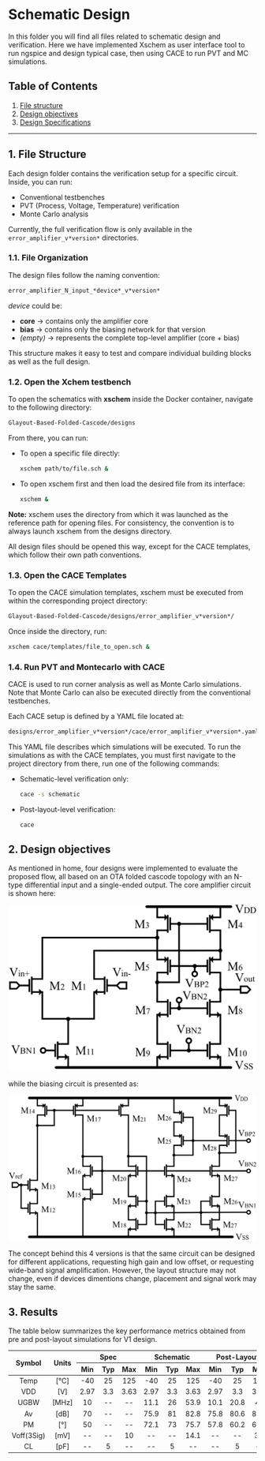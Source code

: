 
# Schematic Design

In this folder you will find all files related to schematic design and verification. Here we have implemented Xschem as user interface tool to run ngspice and design typical case, then using CACE to run PVT and MC simulations.

## Table of Contents

1.  [File structure](#1-File-structure)
2.  [Design objectives](#2-Design-objectives)
3.  [Design Specifications](#3-specifications-of-the-designed-folded-cascode)

---

## 1. File Structure

Each design folder contains the verification setup for a specific circuit. Inside, you can run:

- Conventional testbenches
- PVT (Process, Voltage, Temperature) verification
- Monte Carlo analysis

Currently, the full verification flow is only available in the `error_amplifier_v*version*` directories.

### 1.1. File Organization

The design files follow the naming convention:

```bash
error_amplifier_N_input_*device*_v*version*
```

*device* could be:

- **core** → contains only the amplifier core  
- **bias** → contains only the biasing network for that version  
- *(empty)* → represents the complete top-level amplifier (core + bias)  

This structure makes it easy to test and compare individual building blocks as well as the full design.

### 1.2. Open the Xchem testbench

To open the schematics with **xschem** inside the Docker container, navigate to the following directory:

```bash
Glayout-Based-Folded-Cascode/designs
```

From there, you can run:

- To open a specific file directly:

  ```bash
  xschem path/to/file.sch &
  ```

- To open xschem first and then load the desired file from its interface:

  ```bash
  xschem &
  ```

**Note:** xschem uses the directory from which it was launched as the reference path for opening files.
For consistency, the convention is to always launch xschem from the designs directory.

All design files should be opened this way, except for the CACE templates, which follow their own path conventions.

### 1.3. Open the CACE Templates

To open the CACE simulation templates, xschem must be executed from within the corresponding project directory:

```bash
Glayout-Based-Folded-Cascode/designs/error_amplifier_v*version*/
```

Once inside the directory, run:

```bash
xschem cace/templates/file_to_open.sch &
```

### 1.4. Run PVT and Montecarlo with CACE

CACE is used to run corner analysis as well as Monte Carlo simulations. Note that Monte Carlo can also be executed directly from the conventional testbenches.

Each CACE setup is defined by a YAML file located at:

```bash
designs/error_amplifier_v*version*/cace/error_amplifier_v*version*.yaml
```

This YAML file describes which simulations will be executed. 
To run the simulations as with the CACE templates, you must first navigate to the project directory from there, run one of the following commands:

- Schematic-level verification only:  

  ```bash
  cace -s schematic
  ```

- Post-layout-level verification:  

  ```bash
  cace
  ```

## 2. Design objectives

As mentioned in home, four designs were implemented to evaluate the proposed flow, all based on an OTA folded cascode topology with an N-type differential input and a single-ended output. The core amplifier circuit is shown here:

![Core Amplifier Schematic](../../img/Folded_core.png)

while the biasing circuit is presented as:

![Biasing Circuit Schematic](../../img/Folded_bias.png)

The concept behind this 4 versions is that the same circuit can be designed for different applications, requesting high gain and low offset, or requesting wide-band signal amplification. However, the layout structure may not change, even if devices dimentions change, placement and signal work may stay the same.

## 3. Results

The table below summarizes the key performance metrics obtained from pre and post-layout simulations for V1 design.


<table align="center">
  <thead>
    <tr>
      <th rowspan="2" align="center">Symbol</th>
      <th rowspan="2" align="center">Units</th>
      <th colspan="3" align="center">Spec</th>
      <th colspan="3" align="center">Schematic</th>
      <th colspan="3" align="center">Post-Layout</th>
    </tr>
    <tr>
      <th align="center">Min</th>
      <th align="center">Typ</th>
      <th align="center">Max</th>
      <th align="center">Min</th>
      <th align="center">Typ</th>
      <th align="center">Max</th>
      <th align="center">Min</th>
      <th align="center">Typ</th>
      <th align="center">Max</th>
    </tr>
  </thead>
  <tbody>
    <tr>
      <td align="center">Temp</td>
      <td align="center">[°C]</td>
      <td align="center">-40</td>
      <td align="center">25</td>
      <td align="center">125</td>
      <td align="center">-40</td>
      <td align="center">25</td>
      <td align="center">125</td>
      <td align="center">-40</td>
      <td align="center">25</td>
      <td align="center">125</td>
    </tr>
    <tr>
      <td align="center">VDD</td>
      <td align="center">[V]</td>
      <td align="center">2.97</td>
      <td align="center">3.3</td>
      <td align="center">3.63</td>
      <td align="center">2.97</td>
      <td align="center">3.3</td>
      <td align="center">3.63</td>
      <td align="center">2.97</td>
      <td align="center">3.3</td>
      <td align="center">3.63</td>
    </tr>
    <tr>
      <td align="center">UGBW</td>
      <td align="center">[MHz]</td>
      <td align="center">10</td>
      <td align="center">--</td>
      <td align="center">--</td>
      <td align="center">11.1</td>
      <td align="center">26</td>
      <td align="center">53.9</td>
      <td align="center">10.1</td>
      <td align="center">20.8</td>
      <td align="center">47</td>
    </tr>
    <tr>
      <td align="center">Av</td>
      <td align="center">[dB]</td>
      <td align="center">70</td>
      <td align="center">--</td>
      <td align="center">--</td>
      <td align="center">75.9</td>
      <td align="center">81</td>
      <td align="center">82.8</td>
      <td align="center">75.8</td>
      <td align="center">80.6</td>
      <td align="center">82.7</td>
    </tr>
    <tr>
      <td align="center">PM</td>
      <td align="center">[°]</td>
      <td align="center">50</td>
      <td align="center">--</td>
      <td align="center">--</td>
      <td align="center">72.1</td>
      <td align="center">73</td>
      <td align="center">75.7</td>
      <td align="center">57.8</td>
      <td align="center">60.2</td>
      <td align="center">63.9</td>
    </tr>
    <tr>
      <td align="center">Voff(3Sig)</td>
      <td align="center">[mV]</td>
      <td align="center">--</td>
      <td align="center">--</td>
      <td align="center">10</td>
      <td align="center">--</td>
      <td align="center">--</td>
      <td align="center">14.1</td>
      <td align="center">--</td>
      <td align="center">--</td>
      <td align="center">3.5</td>
    </tr>
    <tr>
      <td align="center">CL</td>
      <td align="center">[pF]</td>
      <td align="center">--</td>
      <td align="center">5</td>
      <td align="center">--</td>
      <td align="center">--</td>
      <td align="center">5</td>
      <td align="center">--</td>
      <td align="center">--</td>
      <td align="center">5</td>
      <td align="center">--</td>
    </tr> 
  </tbody>
</table>